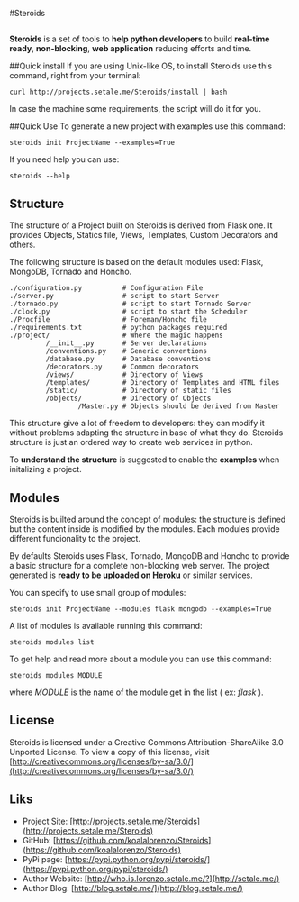 #Steroids
## 
**Steroids** is a set of tools to **help python developers** to build **real-time ready**, **non-blocking**, **web application** reducing efforts and time.

##Quick install
If you are using Unix-like OS, to install Steroids use this command, right from your terminal:

    curl http://projects.setale.me/Steroids/install | bash

In case the machine some requirements, the script will do it for you.

##Quick Use
To generate a new project with examples use this command:

    steroids init ProjectName --examples=True

If you need help you can use:

    steroids --help
    
## Structure
The structure of a Project built on Steroids is derived from Flask one. It provides Objects, Statics file, Views, Templates, Custom Decorators and others.

The following structure is based on the default modules used: Flask, MongoDB, Tornado and Honcho.

    ./configuration.py          # Configuration File
    ./server.py                 # script to start Server
    ./tornado.py                # script to start Tornado Server
    ./clock.py                  # script to start the Scheduler
    ./Procfile                  # Foreman/Honcho file
    ./requirements.txt          # python packages required
    ./project/                  # Where the magic happens
             /__init__.py       # Server declarations 
             /conventions.py    # Generic conventions
             /database.py       # Database conventions
             /decorators.py     # Common decorators 
             /views/            # Directory of Views
             /templates/        # Directory of Templates and HTML files
             /static/           # Directory of static files
             /objects/          # Directory of Objects
                     /Master.py # Objects should be derived from Master
               

This structure give a lot of freedom to developers: they can modify it without problems adapting the structure in base of what they do. Steroids structure is just an ordered way to create web services in python.

To **understand the structure** is suggested to enable the **examples** when initalizing a project.

## Modules
Steroids is builted around the concept of modules: the structure is defined but the content inside is modified by the modules. Each modules provide different funcionality to the project.

By defaults Steroids uses Flask, Tornado, MongoDB and Honcho to provide a basic structure for a complete non-blocking web server. The project generated is **ready to be uploaded on [Heroku](https://www.heroku.com/)** or similar services.

You can specify to use small group of modules:

    steroids init ProjectName --modules flask mongodb --examples=True

A list of modules is available running this command:

    steroids modules list

To get help and read more about a module you can use this command:

    steroids modules MODULE

where *MODULE* is the name of the module get in the list ( ex: *flask* ).

## License
Steroids is licensed under a Creative Commons Attribution-ShareAlike 3.0 Unported License. To view a copy of this license, visit [http://creativecommons.org/licenses/by-sa/3.0/](http://creativecommons.org/licenses/by-sa/3.0/)

## Liks

  * Project Site: [http://projects.setale.me/Steroids](http://projects.setale.me/Steroids)
  * GitHub: [https://github.com/koalalorenzo/Steroids](https://github.com/koalalorenzo/Steroids)
  * PyPi page: [https://pypi.python.org/pypi/steroids/](https://pypi.python.org/pypi/steroids/)    
  * Author Website: [http://who.is.lorenzo.setale.me/?](http://setale.me/)
  * Author Blog: [http://blog.setale.me/](http://blog.setale.me/)
